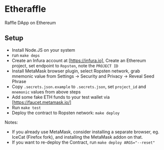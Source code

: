 # Etheraffle

Raffle DApp on Ethereum

## Setup

- Install Node.JS on your system
- run `make deps`
- Create an Infura account at [https://infura.io], Create an Ethereum project, set endpoint to `Ropsten`, note the `PROJECT ID`
- Install MetaMask browser plugin, select Ropsten network, grab mnemonic value from Settings -> Security and Privacy -> Reveal Seed Phrase
- Copy `.secrets.json.example` to `.secrets.json`, set `project_id` and `mnemonic` values from above steps
- Add some fake ETH funds to your test wallet via [https://faucet.metamask.io/]
- Run `make test`
- Deploy the contract to Ropsten network: `make deploy`

Notes:
- If you already use MetaMask, consider installing a separate browser, eg. IceCat (Firefox fork), and installing the MetaMask addon on that.
- If you want to re-deploy the Contract, run `make deploy ARGS="--reset"`

